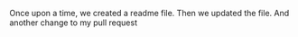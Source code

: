 Once upon a time, we created a readme file.
Then we updated the file.
And another change to my pull request
